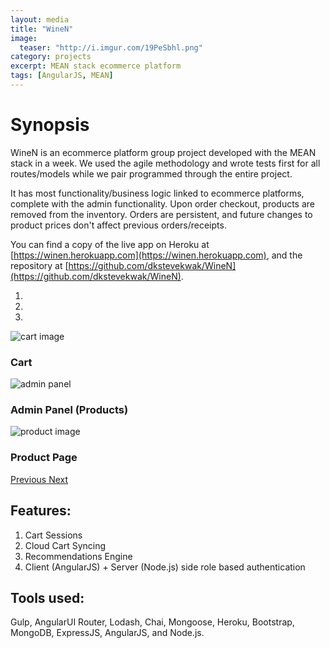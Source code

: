 ```yaml
---
layout: media
title: "WineN"
image:
  teaser: "http://i.imgur.com/19PeSbhl.png"
category: projects
excerpt: MEAN stack ecommerce platform
tags: [AngularJS, MEAN]
---
```


# Synopsis

WineN is an ecommerce platform group project developed with the MEAN stack in a week. We used the agile methodology and wrote tests first for all routes/models while we pair programmed through the entire project.

It has most functionality/business logic linked to ecommerce platforms, complete with the admin functionality. Upon order checkout, products are removed from the inventory. Orders are persistent, and future changes to product prices don't affect previous orders/receipts.

You can find a copy of the live app on Heroku at [https://winen.herokuapp.com](https://winen.herokuapp.com), and the repository at [https://github.com/dkstevekwak/WineN](https://github.com/dkstevekwak/WineN).


<div id="carousel-example-generic" class="carousel slide" data-ride="carousel">
  <!-- Indicators -->
  <ol class="carousel-indicators">
    <li data-target="#carousel-example-generic" data-slide-to="0" class="active"></li>
    <li data-target="#carousel-example-generic" data-slide-to="1"></li>
    <li data-target="#carousel-example-generic" data-slide-to="2"></li>
  </ol>

  <!-- Wrapper for slides -->
  <div class="carousel-inner" role="listbox">
    <div class="item active">
      <img src="http://i.imgur.com/p1E5hdyl.png" alt="cart image">
      <div class="carousel-caption">
        <h3>Cart</h3>
      </div>
    </div>
    <div class="item">
      <img src="http://i.imgur.com/f64f459l.png" alt="admin panel">
      <div class="carousel-caption">
        <h3>Admin Panel (Products)</h3>
      </div>
    </div>
    <div class="item">
      <img src="http://i.imgur.com/13E82edl.png" alt="product image">
      <div class="carousel-caption">
        <h3>Product Page</h3>
      </div>
    </div>
  </div>

  <!-- Controls -->
  <a class="left carousel-control" href="#carousel-example-generic" role="button" data-slide="prev">
    <span class="glyphicon glyphicon-chevron-left" aria-hidden="true"></span>
    <span class="sr-only">Previous</span>
  </a>
  <a class="right carousel-control" href="#carousel-example-generic" role="button" data-slide="next">
    <span class="glyphicon glyphicon-chevron-right" aria-hidden="true"></span>
    <span class="sr-only">Next</span>
  </a>
</div>

## Features:
1. Cart Sessions
2. Cloud Cart Syncing
3. Recommendations Engine
4. Client (AngularJS) + Server (Node.js) side role based authentication

## Tools used:
Gulp, AngularUI Router, Lodash, Chai, Mongoose, Heroku, Bootstrap, MongoDB, ExpressJS, AngularJS, and Node.js.

